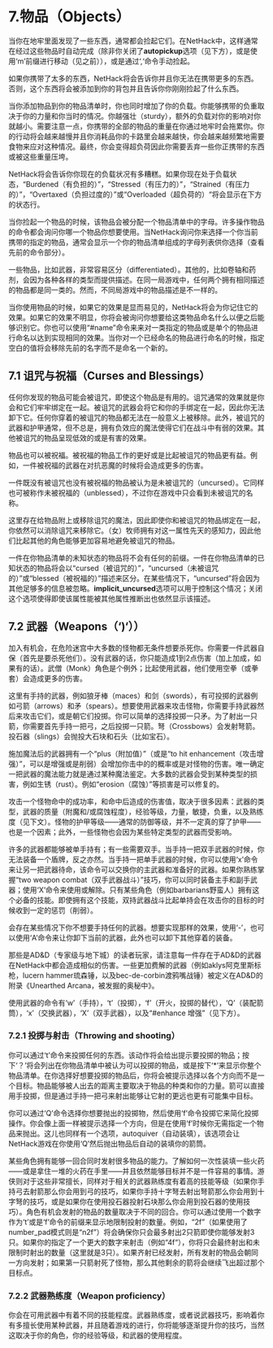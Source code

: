 # 7.物品（Objects）

当你在地牢里面发现了一些东西，通常都会捡起它们。在NetHack中，这样通常在经过这些物品时自动完成（除非你关闭了**autopickup**选项（见下方），或是使用‘m’前缀进行移动（见之前）），或是通过‘,‘命令手动捡起。

如果你携带了太多的东西，NetHack将会告诉你并且你无法在携带更多的东西。否则，这个东西将会被添加到你的背包并且告诉你你刚刚捡起了什么东西。

当你添加物品到你的物品清单时，你也同时增加了你的负载。你能够携带的负重取决于你的力量和你当时的情况。你越强壮（sturdy），额外的负载对你的影响对你就越小。需要注意一点，你携带的全部的物品的重量在你通过地牢时会拖累你。你的行动将会越来越慢并且你消耗品你的卡路里会越来越快，你会越来越频繁地需要食物来应对这种情况。最终，你会变得超负荷因此你需要丢弃一些你正携带的东西或被这些重量压垮。

NetHack将会告诉你你现在的负载状况有多糟糕。如果你现在处于负载状态，“Burdened（有负担的）”，“Stressed（有压力的）”，“Strained（有压力的）”，“Overtaxed（负担过度的）”或“Overloaded（超负荷的）“将会显示在下方的状态行。

当你捡起一个物品的时候，该物品会被分配一个物品清单中的字母。许多操作物品的命令都会询问你哪一个物品你想要使用。当NetHack询问你来选择一个你当前携带的指定的物品，通常会显示一个你的物品清单组成的字母列表供你选择（查看先前的命令部分）。

一些物品，比如武器，非常容易区分（differentiated）。其他的，比如卷轴和药剂，会因为各种各样的类型而提供描述。在同一局游戏中，任何两个拥有相同描述的物品都是同一类的。然而，不同局游戏中的物品描述是不一样的。

当你使用物品的时候，如果它的效果是显而易见的，NetHack将会为你记住它的效果。如果它的效果不明显，你将会被询问你想要给这类物品命名什么以便之后能够识别它。你也可以使用“#name”命令来来对一类指定的物品或是单个的物品进行命名以达到实现相同的效果。当你对一个已经命名的物品进行命名的时候，指定空白的值将会移除先前的名字而不是命名一个新的。

## 7.1 诅咒与祝福（Curses and Blessings）

任何你发现的物品可能会被诅咒，即使这个物品是有用的。诅咒通常的效果就是你会和它们牢牢绑定在一起。被诅咒的武器会将它和你的手绑定在一起，因此你无法卸下它。任何你穿着的被诅咒的物品都无法在一般意义上被移除。此外，被诅咒的武器和护甲通常，但不总是，拥有负效应的魔法使得它们在战斗中有弱的效果。其他被诅咒的物品呈现低效的或是有害的效果。

物品也可以被祝福。被祝福的物品工作的更好或是比起被诅咒的物品更有益。例如，一件被祝福的武器在对抗恶魔的时候将会造成更多的伤害。

一件既没有被诅咒也没有被祝福的物品被认为是未被诅咒的（uncursed）。它同样也可被称作未被祝福的（unblessed），不过你在游戏中只会看到未被诅咒的名称。

这里存在给物品附上或移除诅咒的魔法，因此即使你和被诅咒的物品绑定在一起，你依然可以消除诅咒来移除它。（女）牧师拥有对这一属性先天的感知力，因此他们比起其他的角色能够更加容易地避免被诅咒的物品。

一件在你物品清单的未知状态的物品将不会有任何的前缀。一件在你物品清单的已知状态的物品将会以“cursed（被诅咒的）”，“uncursed（未被诅咒的）”或“blessed（被祝福的）”描述来区分。在某些情况下，“uncursed”将会因为其他足够多的信息被忽略。**implicit_uncursed**选项可以用于控制这个情况；关闭这个选项使得即使该属性能被其他属性推断出也依然显示该描述。

## 7.2 武器（Weapons（‘)‘））

加入有机会，在危险迷宫中大多数的怪物都无条件想要杀死你。你需要一件武器自保（首先是要杀死他们）。没有武器的话，你只能造成1到2点伤害（加上加成，如果有的话）。武僧（Monk）角色是个例外；比起使用武器，他们使用空拳（或拳套）会造成更多的伤害。

这里有手持的武器，例如狼牙棒（maces）和剑（swords），有可投掷的武器例如弓箭（arrows）和矛（spears）。想要使用武器来攻击怪物，你需要手持武器然后来攻击它们，或是朝它们投掷。你可以简单的选择投掷一只矛。为了射出一只箭，你需要首先手持一把弓，之后投掷一只箭。弩（Crossbows）会发射弩箭。投石器（slings）会抛投大石块和石头（比如宝石）。

施加魔法后的武器拥有一个“plus（附加值）”（或是“to hit enhancement（攻击增强）”，可以是增强或是削弱）会增加你击中的的概率或是对怪物的伤害。唯一确定一把武器的魔法能力就是通过某种魔法鉴定。大多数的武器会受到某种类型的损害，例如生锈（rust）。例如“erosion（腐蚀）”等损害是可以修复的。

攻击一个怪物命中的成功率，和命中后造成的伤害值，取决于很多因素：武器的类型，武器的质量（附魔和/或腐蚀程度），经验等级，力量，敏捷，负重，以及熟练度（见下文）。怪物的护甲等级——通常的防御等级，并不一定真的穿了护甲——也是一个因素；此外，一些怪物也会因为某些特定类型的武器而受影响。

许多的武器都能够被单手持有；有一些需要双手。当手持一把双手武器的时候，你无法装备一个盾牌，反之亦然。当手持一把单手武器的时候，你可以使用‘x’命令来让另一把武器待命，该命令可以交换你的主武器和准备好的武器。如果你熟练掌握“two weapon combat（双手武器战斗）”技巧，你可以同时装备主手和副手武器；使用‘X’命令来使用或解除。只有某些角色（例如barbarians野蛮人）拥有这个必备的技能。即使拥有这个技能，双持武器战斗比起单持会在攻击你的目标的时候收到一定的惩罚（削弱）。

会存在某些情况下你不想要手持任何的武器。想要实现那样的效果，使用‘-’，也可以使用‘A’命令来让你卸下当前的武器，此外也可以卸下其他穿着的装备。

那些是AD\&D（专家级与地下城）的读者玩家，请注意每一件存在于AD\&D的武器在NetHack中都会造成相似的伤害。一些更加费解的武器（例如aklys阿克里斯标枪，lucern hammer琉森锤，以及bec-de-corbin渡鸦嘴战锤）被定义在AD\&D的附录《Unearthed Arcana，被发掘的奥秘中》。

使用武器的命令有‘w’（手持），‘t’（投掷），‘f’（开火，投掷的替代），‘Q’（装配箭筒），‘x’（交换武器），‘X’（双手武器），以及“#enhance 增强”（见下方）。

### 7.2.1 投掷与射击（Throwing and shooting）

你可以通过‘t’命令来投掷任何的东西。该动作将会给出提示要投掷的物品；按下‘？’将会列出在你物品清单中被认为可以投掷的物品，或是按下‘*’来显示你整个物品清单。在你选择好想要投掷的物品后，你将会被提示选择以各个方向而不是一个目标。物品能够被人出去的距离主要取决于物品的种类和你的力量。箭可以直接用手投掷，但是通过手持一把弓来射出能够让它射的更远也更有可能集中目标。

你可以通过‘Q’命令选择你想要抛出的投掷物，然后使用‘f’命令投掷它来简化投掷操作。你会像上面一样被提示选择一个方向，但是在使用‘f’时候你无需指定一个物品来抛出。这儿也同样有一个选项，autoquiver（自动装填），该选项会让NetHack游戏在你使用‘Q’然后抛出物品后自动的装填你的箭筒。

某些角色拥有能够一回合同时发射很多物品的能力。了解如何一次性装填一些火药——或是拿住一堆的火药在手里——并且依然能够目标并不是一件容易的事情。游侠则对于这些非常擅长，同样对于相关的武器熟练度有着高的技能等级（如果你手持弓去射箭那么你会用到弓的技巧，如果你手持十字弩去射出弩箭那么你会用到十字弩的技巧，或是如果你在使用投石器投射石块那么你会用到投石器的使用技巧）。角色有机会发射的物品的数量取决于不同的回合。你可以通过使用一个数字作为‘t’或是‘f’命令的前缀来显示地限制投射的数量。例如，“2f”（如果使用了number_pad模式则是“n2f”）将会确保你只会最多射出2只箭即使你能够发射3只。如果你的指定了一个更大的数字来射击（例如“4f“），你将只会最终射出和未限制时射出的数量（这里就是3只）。如果齐射已经发射，所有发射的物品会朝同一方向发射；如果第一只箭射死了怪物，那么其他剩余的箭将会继续飞出超过那个目标点。

### 7.2.2 武器熟练度（Weapon proficiency）

你会在可用武器中有着不同的技能程度。武器熟练度，或者说武器技巧，影响着你有多擅长使用某种武器，并且随着游戏的进行，你将能够逐渐提升你的技巧，当然这取决于你的角色，你的经验等级，和武器的使用程度。
